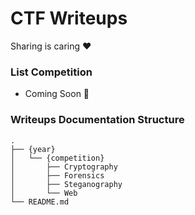 # CTF Writeups
Sharing is caring :heart:

### List Competition
- Coming Soon :construction:

### Writeups Documentation Structure
```
.
├── {year}
│   └── {competition}
│       ├── Cryptography
│       ├── Forensics
│       ├── Steganography
│       └── Web
└── README.md
```